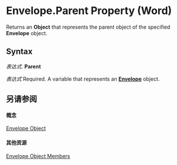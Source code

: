
# Envelope.Parent Property (Word)

Returns an  **Object** that represents the parent object of the specified **Envelope** object.


## Syntax

 _表达式_. **Parent**

 _表达式_ Required. A variable that represents an **[Envelope](03664453-f7fb-f76a-ea60-37e72b53e17c.md)** object.


## 另请参阅


#### 概念


[Envelope Object](03664453-f7fb-f76a-ea60-37e72b53e17c.md)
#### 其他资源


[Envelope Object Members](http://msdn.microsoft.com/library/1cbf8c1f-7c86-a5e2-a80c-4feeed3785b9%28Office.15%29.aspx)